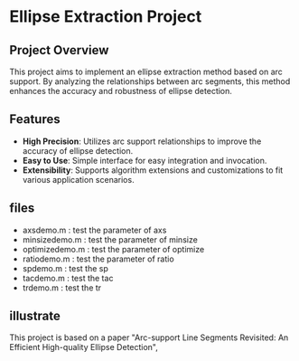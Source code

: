 # Ellipse Extraction Project

## Project Overview
This project aims to implement an ellipse extraction method based on arc support. By analyzing the relationships between arc segments, this method enhances the accuracy and robustness of ellipse detection.

## Features
- **High Precision**: Utilizes arc support relationships to improve the accuracy of ellipse detection.
- **Easy to Use**: Simple interface for easy integration and invocation.
- **Extensibility**: Supports algorithm extensions and customizations to fit various application scenarios.

## files
- axsdemo.m : test the parameter of axs
- minsizedemo.m : test the parameter of minsize
- optimizedemo.m : test the parameter of optimize
- ratiodemo.m : test the parameter of ratio
- spdemo.m : test the sp
- tacdemo.m : test the tac
- trdemo.m : test the tr

## illustrate
This project is based on a paper "Arc-support Line Segments Revisited: An Efficient High-quality Ellipse Detection", 
